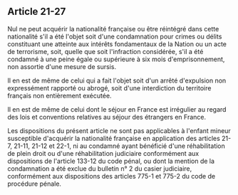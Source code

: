 Article 21-27
----
Nul ne peut acquérir la nationalité française ou être réintégré dans cette
nationalité s'il a été l'objet soit d'une condamnation pour crimes ou délits
constituant une atteinte aux intérêts fondamentaux de la Nation ou un acte de
terrorisme, soit, quelle que soit l'infraction considérée, s'il a été condamné à
une peine égale ou supérieure à six mois d'emprisonnement, non assortie d'une
mesure de sursis.

Il en est de même de celui qui a fait l'objet soit d'un arrêté d'expulsion non
expressément rapporté ou abrogé, soit d'une interdiction du territoire français
non entièrement exécutée.

Il en est de même de celui dont le séjour en France est irrégulier au regard des
lois et conventions relatives au séjour des étrangers en France.

Les dispositions du présent article ne sont pas applicables à l'enfant mineur
susceptible d'acquérir la nationalité française en application des articles
21-7, 21-11, 21-12 et 22-1, ni au condamné ayant bénéficié d'une réhabilitation
de plein droit ou d'une réhabilitation judiciaire conformément aux dispositions
de l'article 133-12 du code pénal, ou dont la mention de la condamnation a été
exclue du bulletin n° 2 du casier judiciaire, conformément aux dispositions des
articles 775-1 et 775-2 du code de procédure pénale.
